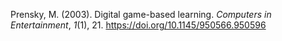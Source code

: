 Prensky, M. (2003). Digital game-based learning. _Computers in Entertainment_, _1_(1), 21. https://doi.org/10.1145/950566.950596